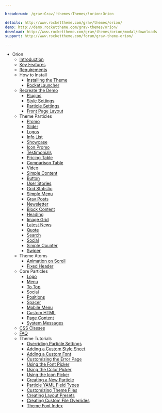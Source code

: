 ```yaml
---

breadcrumb: /grav:Grav/!themes:Themes/!orion:Orion

details: http://www.rockettheme.com/grav/themes/orion/
demo: http://demo.rockettheme.com/grav-themes/orion/
download: http://www.rockettheme.com/grav/themes/orion/modal/downloads
support: http://www.rockettheme.com/forum/grav-theme-orion/

---
```


* Orion
    - [Introduction]()
    - [Key Features](INDEX.md#key-features)
    - [Requirements](INDEX.md#requirements)
    - How to Install
        + [Installing the Theme](http://docs.gantry.org/gantry5/basics/installation#installing-a-gantry-theme)
        + [RocketLauncher](../../start/rocketlauncher.md)
    - [Recreate the Demo](demo.md)
        + [Plugins](demo.md#recommended-plugins)
        + [Style Settings](demo_settings.md)
        + [Particle Settings](demo.md#particles)
        + [Front Page Layout](demo.md#home-page-layout-presets)
    - Theme Particles
        + [Promo](particle_promo.md)
        + [Slider](particle_slider.md)
        + [Logos](particle_logos.md)
        + [Info List](particle_info.md)
        + [Showcase](particle_showcase.md)
        + [Icon Promo](particle_iconpromo.md)
        + [Testimonials](particle_testimonials.md)
        + [Pricing Table](particle_pricing.md)
        + [Comparison Table](particle_comparison.md)
        + [Video](particle_video.md)
        + [Simple Content](particle_simple.md)
        + [Button](particle_button.md)
        + [User Stories](particle_userstories.md)
        + [Grid Statistic](particle_grid.md)
        + [Simple Menu](particle_simplemenu.md)
        + [Grav Posts](particle_grav.md)
        + [Newsletter](particle_newsletter.md)
        + [Block Content](particle_block.md)
        + [Heading](particle_heading.md)
        + [Image Grid](particle_image.md)
        + [Latest News](particle_latestnews.md)
        + [Quote](particle_quote.md)
        + [Search](particle_search.md)
        + [Social](particle_social.md)
        + [Simple Counter](particle_simplecounter.md)
        + [Swiper](particle_swiper.md)
    - Theme Atoms
        + [Animation on Scroll](atom_aos.md)
        + [Fixed Header](atom_fixedheader.md)
    - Core Particles
        + [Logo](http://docs.gantry.org/gantry5/particles/logo)
        + [Menu](http://docs.gantry.org/gantry5/particles/menu-control)
        + [To Top](http://docs.gantry.org/gantry5/particles/to-top)
        + [Social](http://docs.gantry.org/gantry5/particles/social)
        + [Positions](http://docs.gantry.org/gantry5/particles/position)
        + [Spacer](http://docs.gantry.org/gantry5/particles/spacer)
        + [Mobile Menu](http://docs.gantry.org/gantry5/particles/mobile-menu)
        + [Custom HTML](http://docs.gantry.org/gantry5/particles/custom-html)
        + [Page Content](http://docs.gantry.org/gantry5/particles/page-content)
        + [System Messages](http://docs.gantry.org/gantry5/particles/system-messages)
    - [CSS Classes](css.md)
    - [FAQ](faq.md)
    - Theme Tutorials
        + [Overriding Particle Settings](http://docs.gantry.org/gantry5/tutorials/overriding-particle-settings)
        + [Adding a Custom Style Sheet](http://docs.gantry.org/gantry5/tutorials/adding-a-custom-style-sheet)
        + [Adding a Custom Font](http://docs.gantry.org/gantry5/tutorials/fonts)
        + [Customizing the Error Page](http://docs.gantry.org/gantry5/tutorials/customize-the-error-page)
        + [Using the Font Picker](http://docs.gantry.org/gantry5/tutorials/using-the-font-picker)
        + [Using the Color Picker](http://docs.gantry.org/gantry5/tutorials/using-the-color-picker)
        + [Using the Icon Picker](http://docs.gantry.org/gantry5/tutorials/using-the-icon-picker)
        + [Creating a New Particle](http://docs.gantry.org/gantry5/advanced/creating-a-new-particle)
        + [Particle YAML Field Types](http://docs.gantry.org/gantry5/advanced/particle-yaml-field-types)
        + [Customizing Theme Files](http://docs.gantry.org/gantry5/advanced/customizing-theme-files)
        + [Creating Layout Presets](http://docs.gantry.org/gantry5/advanced/creating-layout-presets)
        + [Creating Custom File Overrides](http://docs.gantry.org/gantry5/advanced/file-overrides)
        + [Theme Font Index](../../../technical_tips/general/font_index.md)
